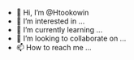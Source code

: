 - 👋 Hi, I’m @Htookowin
- 👀 I’m interested in ...
- 🌱 I’m currently learning ...
- 💞️ I’m looking to collaborate on ...
- 📫 How to reach me ...

<!---
Htookowin/Htookowin is a ✨ special ✨ repository because its `README.md` (this file) appears on your GitHub profile.
You can click the Preview link to take a look at your changes.
--->

